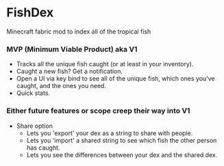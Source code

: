 # FishDex
Minecraft fabric mod to index all of the tropical fish

### MVP (Minimum Viable Product) aka V1
- Tracks all the unique fish caught (or at least in your inventory).
- Caught a new fish? Get a notification.
- Open a UI via key bind to see all of the unique fish, which ones you've caught, and the ones you need.
- Quick stats.

### Either future features or scope creep their way into V1
- Share option
  - Lets you 'export' your dex as a string to share with people.
  - Lets you 'import' a shared string to see which fish the other person has caught.
  - Lets you see the differences between your dex and the shared dex.
